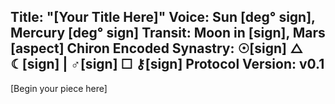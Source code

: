 Title: "[Your Title Here]"
Voice: Sun [deg° sign], Mercury [deg° sign]
Transit: Moon in [sign], Mars [aspect] Chiron
Encoded Synastry: ☉[sign] △ ☾[sign] | ♂︎[sign] ☐ ⚷[sign]
Protocol Version: v0.1
---

[Begin your piece here]
